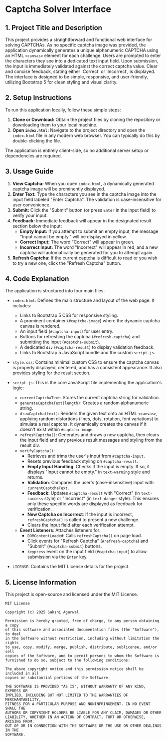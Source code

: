 # Captcha Solver Interface

## 1. Project Title and Description

This project provides a straightforward and functional web interface for solving CAPTCHAs. As no specific captcha image was provided, the application dynamically generates a unique alphanumeric CAPTCHA using an HTML `<canvas>` element for each challenge. Users are prompted to enter the characters they see into a dedicated text input field. Upon submission, the input is immediately validated against the correct captcha value. Clear and concise feedback, stating either 'Correct' or 'Incorrect', is displayed. The interface is designed to be simple, responsive, and user-friendly, utilizing Bootstrap 5 for clean styling and visual clarity.

## 2. Setup Instructions

To run this application locally, follow these simple steps:

1.  **Clone or Download:** Obtain the project files by cloning the repository or downloading them to your local machine.
2.  **Open `index.html`:** Navigate to the project directory and open the `index.html` file in any modern web browser. You can typically do this by double-clicking the file.

The application is entirely client-side, so no additional server setup or dependencies are required.

## 3. Usage Guide

1.  **View Captcha:** When you open `index.html`, a dynamically generated captcha image will be prominently displayed.
2.  **Enter Text:** Type the characters you see in the captcha image into the input field labeled "Enter Captcha". The validation is case-insensitive for user convenience.
3.  **Submit:** Click the "Submit" button (or press `Enter` in the input field) to verify your input.
4.  **Feedback:** Immediate feedback will appear in the designated result section below the input:
    *   **Empty Input:** If you attempt to submit an empty input, the message "Input cannot be empty." will be displayed in yellow.
    *   **Correct Input:** The word "Correct" will appear in green.
    *   **Incorrect Input:** The word "Incorrect" will appear in red, and a new captcha will automatically be generated for you to attempt again.
5.  **Refresh Captcha:** If the current captcha is difficult to read or you wish to try a new one, click the "Refresh Captcha" button.

## 4. Code Explanation

The application is structured into four main files:

*   `index.html`: Defines the main structure and layout of the web page. It includes:
    *   Links to Bootstrap 5 CSS for responsive styling.
    *   A prominent container (`#captcha-image`) where the dynamic captcha canvas is rendered.
    *   An input field (`#captcha-input`) for user entry.
    *   Buttons for refreshing the captcha (`#refresh-captcha`) and submitting the input (`#captcha-submit`).
    *   A dedicated `div` (`#captcha-result`) to display validation feedback.
    *   Links to Bootstrap 5 JavaScript bundle and the custom `script.js`.

*   `style.css`: Contains minimal custom CSS to ensure the captcha canvas is properly displayed, centered, and has a consistent appearance. It also provides styling for the result section.

*   `script.js`: This is the core JavaScript file implementing the application's logic:
    *   `currentCaptchaText`: Stores the current captcha string for validation.
    *   `generateCaptchaText(length)`: Creates a random alphanumeric string.
    *   `drawCaptcha(text)`: Renders the given text onto an HTML `<canvas>`, applying random distortions (lines, dots, rotation, font variations) to simulate a real captcha. It dynamically creates the canvas if it doesn't exist within `#captcha-image`.
    *   `refreshCaptcha()`: Generates and draws a new captcha, then clears the input field and any previous result messages and styling from the result div.
    *   `verifyCaptcha()`:
        *   Retrieves and trims the user's input from `#captcha-input`.
        *   Resets previous feedback styling on `#captcha-result`.
        *   **Empty Input Handling**: Checks if the input is empty. If so, it displays "Input cannot be empty." in `text-warning` style and returns.
        *   **Validation**: Compares the user's (case-insensitive) input with `currentCaptchaText`.
        *   **Feedback**: Updates `#captcha-result` with "Correct" (in `text-success` style) or "Incorrect" (in `text-danger` style). This ensures only these specific words are displayed as feedback for verification.
        *   **New Captcha on Incorrect**: If the input is incorrect, `refreshCaptcha()` is called to present a new challenge.
        *   Clears the input field after each verification attempt.
    *   **Event Listeners**: Attaches listeners for:
        *   `DOMContentLoaded`: Calls `refreshCaptcha()` on page load.
        *   Click events for "Refresh Captcha" (`#refresh-captcha`) and "Submit" (`#captcha-submit`) buttons.
        *   `keypress` event on the input field (`#captcha-input`) to allow submission via the `Enter` key.

*   `LICENSE`: Contains the MIT License details for the project.

## 5. License Information

This project is open-source and licensed under the MIT License.

```
MIT License

Copyright (c) 2025 Sakshi Agarwal

Permission is hereby granted, free of charge, to any person obtaining a copy
of this software and associated documentation files (the "Software"), to deal
in the Software without restriction, including without limitation the rights
to use, copy, modify, merge, publish, distribute, sublicense, and/or sell
copies of the Software, and to permit persons to whom the Software is
furnished to do so, subject to the following conditions:

The above copyright notice and this permission notice shall be included in all
copies or substantial portions of the Software.

THE SOFTWARE IS PROVIDED "AS IS", WITHOUT WARRANTY OF ANY KIND, EXPRESS OR
IMPLIED, INCLUDING BUT NOT LIMITED TO THE WARRANTIES OF MERCHANTABILITY,
FITNESS FOR A PARTICULAR PURPOSE AND NONINFRINGEMENT. IN NO EVENT SHALL THE
AUTHORS OR COPYRIGHT HOLDERS BE LIABLE FOR ANY CLAIM, DAMAGES OR OTHER
LIABILITY, WHETHER IN AN ACTION OF CONTRACT, TORT OR OTHERWISE, ARISING FROM,
OUT OF OR IN CONNECTION WITH THE SOFTWARE OR THE USE OR OTHER DEALINGS IN THE
SOFTWARE.
```
